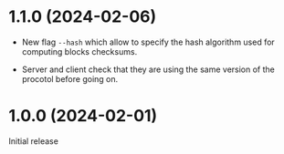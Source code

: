 # 1.1.0 (2024-02-06)

- New flag `--hash` which allow to specify the hash algorithm used for computing blocks checksums.

- Server and client check that they are using the same version of the procotol before going on.

# 1.0.0 (2024-02-01)

Initial release
